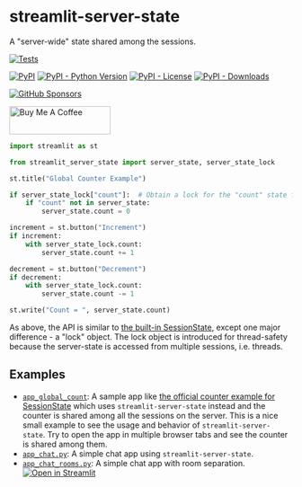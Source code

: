 # streamlit-server-state
A "server-wide" state shared among the sessions.

[![Tests](https://github.com/whitphx/streamlit-server-state/actions/workflows/tests.yml/badge.svg?branch=main)](https://github.com/whitphx/streamlit-server-state/actions/workflows/tests.yml?query=branch%3Amain)

[![PyPI](https://img.shields.io/pypi/v/streamlit-server-state)](https://pypi.org/project/streamlit-server-state/)
[![PyPI - Python Version](https://img.shields.io/pypi/pyversions/streamlit-server-state)](https://pypi.org/project/streamlit-server-state/)
[![PyPI - License](https://img.shields.io/pypi/l/streamlit-server-state)](https://pypi.org/project/streamlit-server-state/)
[![PyPI - Downloads](https://img.shields.io/pypi/dm/streamlit-server-state)](https://pypi.org/project/streamlit-server-state/)

[![GitHub Sponsors](https://img.shields.io/github/sponsors/whitphx?label=Sponsor%20me%20on%20GitHub%20Sponsors&style=social)](https://github.com/sponsors/whitphx)

<a href="https://www.buymeacoffee.com/whitphx" target="_blank"><img src="https://cdn.buymeacoffee.com/buttons/v2/default-yellow.png" alt="Buy Me A Coffee" width="180" height="50" ></a>

```python
import streamlit as st

from streamlit_server_state import server_state, server_state_lock

st.title("Global Counter Example")

if server_state_lock["count"]:  # Obtain a lock for the "count" state for thread-safety
    if "count" not in server_state:
        server_state.count = 0

increment = st.button("Increment")
if increment:
    with server_state_lock.count:
        server_state.count += 1

decrement = st.button("Decrement")
if decrement:
    with server_state_lock.count:
        server_state.count -= 1

st.write("Count = ", server_state.count)
```

As above, the API is similar to [the built-in SessionState](https://blog.streamlit.io/session-state-for-streamlit/), except one major difference - a "lock" object.
The lock object is introduced for thread-safety because the server-state is accessed from multiple sessions, i.e. threads.

## Examples
* [`app_global_count`](./app_global_count.py): A sample app like [the official counter example for SessionState](https://blog.streamlit.io/session-state-for-streamlit/) which uses `streamlit-server-state` instead and the counter is shared among all the sessions on the server. This is a nice small example to see the usage and behavior of `streamlit-server-state`. Try to open the app in multiple browser tabs and see the counter is shared among them.
* [`app_chat.py`](./app_chat.py): A simple chat app using `streamlit-server-state`.
* [`app_chat_rooms.py`](./app_chat_rooms.py): A simple chat app with room separation.
  [![Open in Streamlit](https://static.streamlit.io/badges/streamlit_badge_black_white.svg)](https://share.streamlit.io/whitphx/streamlit-server-state/main/app_chat_rooms.py)
